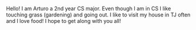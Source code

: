 Hello! I am Arturo a 2nd year CS major. Even though I am in CS I like touching grass (gardening) and going out. I like to visit my house in TJ often and I love food! I hope to get along with you all!
